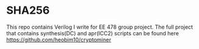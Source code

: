 # SHA256
This repo contains Verilog I write for EE 478 group project. The full project that contains synthesis(DC) and apr(ICC2) scripts can be found here https://github.com/heobim10/cryptominer 
